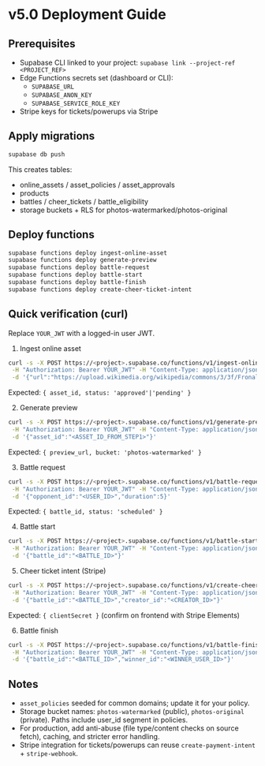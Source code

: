 # v5.0 Deployment Guide

## Prerequisites
- Supabase CLI linked to your project: `supabase link --project-ref <PROJECT_REF>`
- Edge Functions secrets set (dashboard or CLI):
  - `SUPABASE_URL`
  - `SUPABASE_ANON_KEY`
  - `SUPABASE_SERVICE_ROLE_KEY`
- Stripe keys for tickets/powerups via Stripe

## Apply migrations
```bash
supabase db push
```
This creates tables:
- online_assets / asset_policies / asset_approvals
- products
- battles / cheer_tickets / battle_eligibility
- storage buckets + RLS for photos-watermarked/photos-original

## Deploy functions
```bash
supabase functions deploy ingest-online-asset
supabase functions deploy generate-preview
supabase functions deploy battle-request
supabase functions deploy battle-start
supabase functions deploy battle-finish
supabase functions deploy create-cheer-ticket-intent
```

## Quick verification (curl)
Replace `YOUR_JWT` with a logged-in user JWT.

1) Ingest online asset
```bash
curl -s -X POST https://<project>.supabase.co/functions/v1/ingest-online-asset \
 -H "Authorization: Bearer YOUR_JWT" -H "Content-Type: application/json" \
 -d '{"url":"https://upload.wikimedia.org/wikipedia/commons/3/3f/Fronalpstock_big.jpg"}'
```
Expected: `{ asset_id, status: 'approved'|'pending' }`

2) Generate preview
```bash
curl -s -X POST https://<project>.supabase.co/functions/v1/generate-preview \
 -H "Authorization: Bearer YOUR_JWT" -H "Content-Type: application/json" \
 -d '{"asset_id":"<ASSET_ID_FROM_STEP1>"}'
```
Expected: `{ preview_url, bucket: 'photos-watermarked' }`

3) Battle request
```bash
curl -s -X POST https://<project>.supabase.co/functions/v1/battle-request \
 -H "Authorization: Bearer YOUR_JWT" -H "Content-Type: application/json" \
 -d '{"opponent_id":"<USER_ID>","duration":5}'
```
Expected: `{ battle_id, status: 'scheduled' }`

4) Battle start
```bash
curl -s -X POST https://<project>.supabase.co/functions/v1/battle-start \
 -H "Authorization: Bearer YOUR_JWT" -H "Content-Type: application/json" \
 -d '{"battle_id":"<BATTLE_ID>"}'
```

5) Cheer ticket intent (Stripe)
```bash
curl -s -X POST https://<project>.supabase.co/functions/v1/create-cheer-ticket-intent \
 -H "Authorization: Bearer YOUR_JWT" -H "Content-Type: application/json" \
 -d '{"battle_id":"<BATTLE_ID>","creator_id":"<CREATOR_ID>"}'
```
Expected: `{ clientSecret }` (confirm on frontend with Stripe Elements)

6) Battle finish
```bash
curl -s -X POST https://<project>.supabase.co/functions/v1/battle-finish \
 -H "Authorization: Bearer YOUR_JWT" -H "Content-Type: application/json" \
 -d '{"battle_id":"<BATTLE_ID>","winner_id":"<WINNER_USER_ID>"}'
```

## Notes
- `asset_policies` seeded for common domains; update it for your policy.
- Storage bucket names: `photos-watermarked` (public), `photos-original` (private). Paths include user_id segment in policies.
- For production, add anti-abuse (file type/content checks on source fetch), caching, and stricter error handling.
- Stripe integration for tickets/powerups can reuse `create-payment-intent` + `stripe-webhook`.
